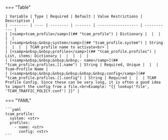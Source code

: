 === "Table"

    | Variable | Type | Required | Default | Value Restrictions | Description |
    | -------- | ---- | -------- | ------- | ------------------ | ----------- |
    | [<samp>tcam_profile</samp>](## "tcam_profile") | Dictionary |  |  |  |  |
    | [<samp>&nbsp;&nbsp;system</samp>](## "tcam_profile.system") | String |  |  |  | TCAM profile name to activate<br> |
    | [<samp>&nbsp;&nbsp;profiles</samp>](## "tcam_profile.profiles") | List, items: Dictionary |  |  |  |  |
    | [<samp>&nbsp;&nbsp;&nbsp;&nbsp;- name</samp>](## "tcam_profile.profiles.[].name") | String | Required, Unique |  |  | Tcam-Profile Name |
    | [<samp>&nbsp;&nbsp;&nbsp;&nbsp;&nbsp;&nbsp;config</samp>](## "tcam_profile.profiles.[].config") | String | Required |  |  | TCAM Profile Config. Since these can be very long, it is often a good idea to import the config from a file.<br>Example: "{{ lookup('file', 'TCAM_TRAFFIC_POLICY.conf') }}" |

=== "YAML"

    ```yaml
    tcam_profile:
      system: <str>
      profiles:
        - name: <str>
          config: <str>
    ```
